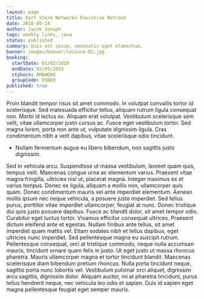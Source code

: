 ```yaml
---
layout: page
title: Dart Storm Networks Executive Retreat
date: 2016-05-24
author: Jacob Joseph
tags: weekly links, java
status: published
summary: Duis est ipsum, venenatis eget elementum.
banner: images/banner/leisure-02.jpg
booking:
  startDate: 02/02/2019
  endDate: 02/05/2019
  ctyhocn: AMAWEHX
  groupCode: DSNER
published: true
---
```

Proin blandit tempor risus sit amet commodo. In volutpat convallis tortor id scelerisque. Sed malesuada efficitur tellus, aliquam rutrum ligula consequat non. Morbi id lectus ex. Aliquam erat volutpat. Vestibulum scelerisque sem velit, vitae ullamcorper justo cursus ac. Fusce eget vestibulum tortor. Sed magna lorem, porta non ante ut, vulputate dignissim ligula. Cras condimentum nibh a velit dapibus, vitae scelerisque odio tincidunt.

* Nullam fermentum augue eu libero bibendum, non sagittis justo dignissim.

Sed in vehicula arcu. Suspendisse ut massa vestibulum, laoreet quam quis, tempus velit. Maecenas congue urna ac elementum varius. Praesent vitae magna fringilla, ultricies nisl ut, placerat magna. Integer maximus ex et varius tempus. Donec ex ligula, aliquam a mollis non, ullamcorper quis quam. Donec condimentum mauris vel ante imperdiet elementum. Aenean mollis ipsum nec neque vehicula, a posuere justo imperdiet. Sed tellus purus, porttitor vitae imperdiet ullamcorper, feugiat at nunc. Donec tristique dui quis justo posuere dapibus.
Fusce ac blandit dolor, sit amet tempor odio. Curabitur eget luctus tortor. Vivamus efficitur consequat ultrices. Praesent dictum eleifend ante et egestas. Nullam finibus ante tellus, sit amet imperdiet quam mattis vel. Etiam sodales nibh et tellus dapibus, eget ultricies nunc imperdiet. Sed pellentesque magna eu suscipit rutrum. Pellentesque consequat, orci at tristique commodo, neque nulla accumsan mauris, tincidunt ornare quam felis in justo. Ut eget justo ut massa rhoncus pharetra. Mauris ullamcorper magna et tortor tincidunt blandit. Maecenas scelerisque diam bibendum pretium rhoncus. Nulla porta tincidunt neque, sagittis porta nunc lobortis vel. Vestibulum pulvinar orci aliquet, dignissim arcu sagittis, dignissim dolor. Aliquam auctor, mi at pharetra tincidunt, purus tellus hendrerit neque, nec vehicula leo odio et sapien. Duis id sapien eget magna pellentesque feugiat eget semper mauris.
